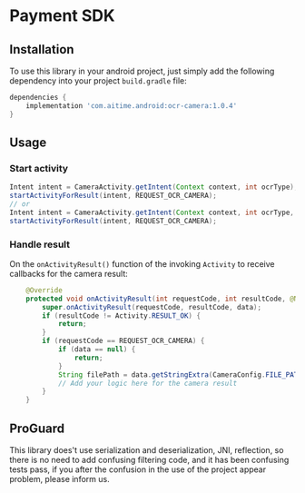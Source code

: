 # Payment SDK

## Installation ##
To use this library in your android project, just simply add the following dependency into your project `build.gradle` file:
``` gradle
dependencies {
    implementation 'com.aitime.android:ocr-camera:1.0.4'
}
```

## Usage ##
### Start activity ###
```java
Intent intent = CameraActivity.getIntent(Context context, int ocrType);
startActivityForResult(intent, REQUEST_OCR_CAMERA);
// or
Intent intent = CameraActivity.getIntent(Context context, int ocrType, String filePath);
startActivityForResult(intent, REQUEST_OCR_CAMERA);
```

### Handle result ###
On the `onActivityResult()` function of the invoking `Activity`  to receive callbacks for the camera result:
```java
    @Override
    protected void onActivityResult(int requestCode, int resultCode, @Nullable Intent data) {
        super.onActivityResult(requestCode, resultCode, data);
        if (resultCode != Activity.RESULT_OK) {
            return;
        }
        if (requestCode == REQUEST_OCR_CAMERA) {
            if (data == null) {
                return;
            }
            String filePath = data.getStringExtra(CameraConfig.FILE_PATH);
            // Add your logic here for the camera result
        }
    }
```

## ProGuard ##
This library does't use serialization and deserialization, JNI, reflection, so there is no need to add confusing filtering code, and it has been confusing tests pass, if you after the confusion in the use of the project appear problem, please inform us.

